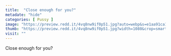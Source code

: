 ```yaml
---
title:  "Close enough for you?"
metadate: "hide"
categories: [ Pussy ]
image: "https://preview.redd.it/4vq8nw9if0p51.jpg?auto=webp&s=e1aa91ca158e3920c61f8910c6555be4be0892a5"
thumb: "https://preview.redd.it/4vq8nw9if0p51.jpg?width=1080&crop=smart&auto=webp&s=ab4c85b091eec8bcded091581b964e592f7534a2"
visit: ""
---
```

Close enough for you?

